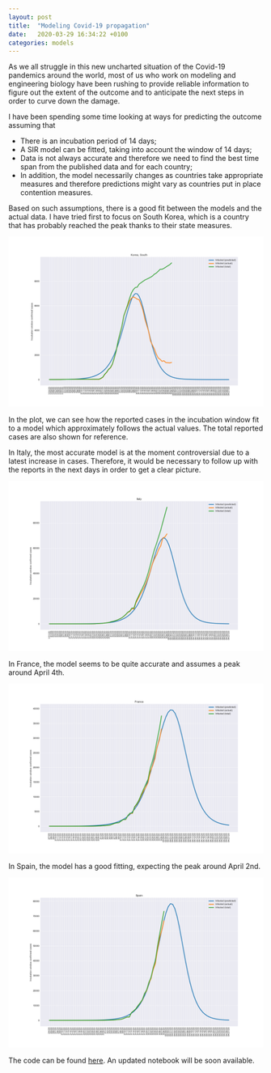 ```yaml
---
layout: post
title:  "Modeling Covid-19 propagation"
date:   2020-03-29 16:34:22 +0100
categories: models
---
```


As we all struggle in this new uncharted situation of the Covid-19 pandemics around the world, most of us who work on modeling and engineering biology have been rushing to provide reliable information to figure out the extent of the outcome and to anticipate the next steps in order to curve down the damage.

I have been spending some time looking at ways for predicting the outcome assuming that

* There is an incubation period of 14 days;
* A SIR model can be fitted, taking into account the window of 14 days;
* Data is not always accurate and therefore we need to find the best time span from the published data and for each country;
* In addition, the model necessarily changes as countries take appropriate measures and therefore predictions might vary as countries put in place contention measures.

Based on such assumptions, there is a good fit between the models and the actual data. I have tried first to focus on South Korea, which is a country that has probably reached the peak thanks to their state measures.

![image](https://raw.githubusercontent.com/pablocarb/covid19/master/figs/Korea%2C%20South-2020-03-29-17-56-44.png)

In the plot, we can see how the reported cases in the incubation window fit to a model which approximately follows the actual values. The total reported cases are also shown for reference.

In Italy, the most accurate model is at the moment controversial due to a latest increase in cases. Therefore, it would be necessary to follow up with the reports in the next days in order to get a clear picture.

![image](https://raw.githubusercontent.com/pablocarb/covid19/master/figs/Italy-2020-03-29-17-58-44.png)

In France, the model seems to be quite accurate and assumes a peak around April 4th.

![image](https://raw.githubusercontent.com/pablocarb/covid19/master/figs/France-2020-03-29-17-58-13.png)

In Spain, the model has a good fitting, expecting the peak around April 2nd.

![image](https://raw.githubusercontent.com/pablocarb/covid19/master/figs/Spain-2020-03-29-17-55-51.png)

The code can be found [here](https://github.com/pablocarb/covid19). An updated notebook will be soon available.
